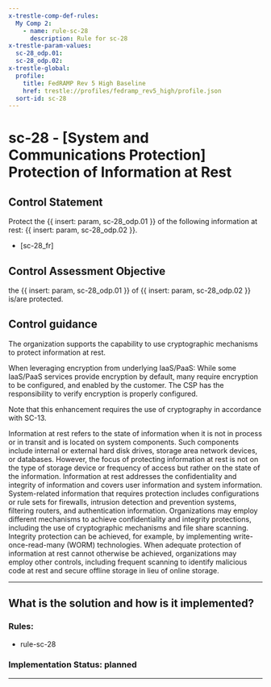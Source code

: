 ```yaml
---
x-trestle-comp-def-rules:
  My Comp 2:
    - name: rule-sc-28
      description: Rule for sc-28
x-trestle-param-values:
  sc-28_odp.01:
  sc-28_odp.02:
x-trestle-global:
  profile:
    title: FedRAMP Rev 5 High Baseline
    href: trestle://profiles/fedramp_rev5_high/profile.json
  sort-id: sc-28
---
```


# sc-28 - \[System and Communications Protection\] Protection of Information at Rest

## Control Statement

Protect the {{ insert: param, sc-28_odp.01 }} of the following information at rest: {{ insert: param, sc-28_odp.02 }}.

- \[sc-28_fr\]

## Control Assessment Objective

the {{ insert: param, sc-28_odp.01 }} of {{ insert: param, sc-28_odp.02 }} is/are protected.

## Control guidance

The organization supports the capability to use cryptographic mechanisms to protect information at rest.

When leveraging encryption from underlying IaaS/PaaS: While some IaaS/PaaS services provide encryption by default, many require encryption to be configured, and enabled by the customer. The CSP has the responsibility to verify encryption is properly configured.

Note that this enhancement requires the use of cryptography in accordance with SC-13.

Information at rest refers to the state of information when it is not in process or in transit and is located on system components. Such components include internal or external hard disk drives, storage area network devices, or databases. However, the focus of protecting information at rest is not on the type of storage device or frequency of access but rather on the state of the information. Information at rest addresses the confidentiality and integrity of information and covers user information and system information. System-related information that requires protection includes configurations or rule sets for firewalls, intrusion detection and prevention systems, filtering routers, and authentication information. Organizations may employ different mechanisms to achieve confidentiality and integrity protections, including the use of cryptographic mechanisms and file share scanning. Integrity protection can be achieved, for example, by implementing write-once-read-many (WORM) technologies. When adequate protection of information at rest cannot otherwise be achieved, organizations may employ other controls, including frequent scanning to identify malicious code at rest and secure offline storage in lieu of online storage.

______________________________________________________________________

## What is the solution and how is it implemented?

<!-- For implementation status enter one of: implemented, partial, planned, alternative, not-applicable -->

<!-- Note that the list of rules under ### Rules: is read-only and changes will not be captured after assembly to JSON -->

<!-- Add control implementation description here for control: sc-28 -->

### Rules:

  - rule-sc-28

### Implementation Status: planned

______________________________________________________________________
